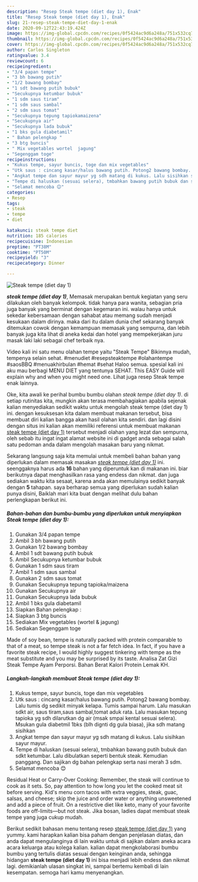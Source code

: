 ```yaml
---
description: "Resep Steak tempe (diet day 1), Enak"
title: "Resep Steak tempe (diet day 1), Enak"
slug: 21-resep-steak-tempe-diet-day-1-enak
date: 2020-09-12T22:43:19.424Z
image: https://img-global.cpcdn.com/recipes/0f5424ac9d6a248a/751x532cq70/steak-tempe-diet-day-1-foto-resep-utama.jpg
thumbnail: https://img-global.cpcdn.com/recipes/0f5424ac9d6a248a/751x532cq70/steak-tempe-diet-day-1-foto-resep-utama.jpg
cover: https://img-global.cpcdn.com/recipes/0f5424ac9d6a248a/751x532cq70/steak-tempe-diet-day-1-foto-resep-utama.jpg
author: Carlos Singleton
ratingvalue: 3.4
reviewcount: 6
recipeingredient:
- "3/4 papan tempe"
- "3 bh bawang putih"
- "1/2 bawang bombay"
- "1 sdt bawang putih bubuk"
- "Secukupnya ketumbar bubuk"
- "1 sdm saus tiram"
- "1 sdm saus sambal"
- "2 sdm saus tomat"
- "Secukupnya tepung tapiokamaizena"
- "Secukupnya air"
- "Secukupnya lada bubuk"
- "1 bks gula diabetamil"
- " Bahan pelengkap "
- "3 btg buncis"
- " Mix vegetables wortel  jagung"
- "Segenggam toge"
recipeinstructions:
- "Kukus tempe, sayur buncis, toge dan mix vegetables"
- "Utk saus : cincang kasar/halus bawang putih. Potong2 bawang bombay. Lalu tumis dg sedikit minyak kelapa. Tumis sampai harum. Lalu masukan sdkt air, saus tiram,saus sambal,tomat aduk rata. Lalu masukan tepung tapioka yg sdh dilarutkan dg air (msak smpai kental sesuai selera). Msukan gula diabetmil 1bks (blh dignti dg gula biasa), jika sdh matang sisihkan"
- "Angkat tempe dan sayur mayur yg sdh matang di kukus. Lalu sisihkan sayur mayur."
- "Tempe di haluskan (sesuai selera), tmbahkan bawang putih bubuk dan sdkt ketumbar. Lalu dibulatkan seperti bentuk steak. Kemudian panggang. Dan sajikan dg bahan pelengkap serta nasi merah 3 sdm."
- "Selamat mencoba 😊"
categories:
- Resep
tags:
- steak
- tempe
- diet

katakunci: steak tempe diet 
nutrition: 185 calories
recipecuisine: Indonesian
preptime: "PT38M"
cooktime: "PT50M"
recipeyield: "3"
recipecategory: Dinner

---
```



![Steak tempe (diet day 1)](https://img-global.cpcdn.com/recipes/0f5424ac9d6a248a/751x532cq70/steak-tempe-diet-day-1-foto-resep-utama.jpg)

<b><i>steak tempe (diet day 1)</i></b>, Memasak merupakan bentuk kegiatan yang seru dilakukan oleh banyak kelompok. tidak hanya para wanita, sebagian pria juga banyak yang berminat dengan kegemaran ini. walau hanya untuk sekedar kebersamaan dengan sahabat atau memang sudah menjadi kesukaan dalam dirinya. maka dari itu dalam dunia chef sekarang banyak ditemukan cowok dengan kemampuan memasak yang sempurna, dan lebih banyak juga kita lihat di aneka kedai dan hotel yang mempekerjakan juru masak laki laki sebagai chef terbaik nya.

Video kali ini satu menu olahan tempe yaitu &#34;Steak Tempe&#34; Bikinnya mudah, tempenya selain sehat. #menudiet #resepsteaktempe #olahantempe #saosBBQ #menuakhirbulan #hemat #sehat Haloo semua. spesial kali ini aku mau berbagi MENU DIET yang tentunya SEHAT. This EASY Guide will explain why and when you might need one. Lihat juga resep Steak tempe enak lainnya.

Oke, kita awali ke perihal bumbu bumbu olahan <i>steak tempe (diet day 1)</i>. di setiap rutinitas kita, mungkin akan terasa membahagiakan apabila sejenak kalian menyediakan sedikit waktu untuk mengolah steak tempe (diet day 1) ini. dengan kesuksesan kita dalam membuat makanan tersebut, bisa membuat diri kalian bangga akan hasil olahan kita sendiri. dan lagi disini dengan situs ini kalian akan memiliki referensi untuk membuat makanan <u>steak tempe (diet day 1)</u> tersebut menjadi olahan yang lezat dan sempurna, oleh sebab itu ingat ingat alamat website ini di gadget anda sebagai salah satu pedoman anda dalam mengolah masakan baru yang nikmat.


Sekarang langsung saja kita memulai untuk membeli bahan bahan yang diperlukan dalam memasak masakan <u><i>steak tempe (diet day 1)</i></u> ini. seenggaknya harus ada <b>16</b> bahan yang diperuntuk kan di makanan ini. biar berikutnya dapat menghasilkan rasa yang endess dan nikmat. dan juga sediakan waktu kita sesaat, karena anda akan memulainya sedikit banyak dengan <b>5</b> tahapan. saya berharap semua yang diperlukan sudah kalian punya disini, Baiklah mari kita buat dengan melihat dulu bahan perlengkapan berikut ini.

<!--inarticleads1-->

##### Bahan-bahan dan bumbu-bumbu yang diperlukan untuk menyiapkan Steak tempe (diet day 1):

1. Gunakan 3/4 papan tempe
1. Ambil 3 bh bawang putih
1. Gunakan 1/2 bawang bombay
1. Ambil 1 sdt bawang putih bubuk
1. Ambil Secukupnya ketumbar bubuk
1. Gunakan 1 sdm saus tiram
1. Ambil 1 sdm saus sambal
1. Gunakan 2 sdm saus tomat
1. Gunakan Secukupnya tepung tapioka/maizena
1. Gunakan Secukupnya air
1. Gunakan Secukupnya lada bubuk
1. Ambil 1 bks gula diabetamil
1. Siapkan  Bahan pelengkap :
1. Siapkan 3 btg buncis
1. Sediakan  Mix vegetables (wortel &amp; jagung)
1. Sediakan Segenggam toge


Made of soy bean, tempe is naturally packed with protein comparable to that of a meat, so tempe steak is not a far fetch idea. In fact, if you have a favorite steak recipe, I would highly suggest tinkering with tempe as the meat substitute and you may be surprised by its taste. Analisa Zat Gizi Steak Tempe Ayam Perporsi. Bahan Berat Kalori Protein Lemak KH. 

<!--inarticleads2-->

##### Langkah-langkah membuat Steak tempe (diet day 1):

1. Kukus tempe, sayur buncis, toge dan mix vegetables
1. Utk saus : cincang kasar/halus bawang putih. Potong2 bawang bombay. Lalu tumis dg sedikit minyak kelapa. Tumis sampai harum. Lalu masukan sdkt air, saus tiram,saus sambal,tomat aduk rata. Lalu masukan tepung tapioka yg sdh dilarutkan dg air (msak smpai kental sesuai selera). Msukan gula diabetmil 1bks (blh dignti dg gula biasa), jika sdh matang sisihkan
1. Angkat tempe dan sayur mayur yg sdh matang di kukus. Lalu sisihkan sayur mayur.
1. Tempe di haluskan (sesuai selera), tmbahkan bawang putih bubuk dan sdkt ketumbar. Lalu dibulatkan seperti bentuk steak. Kemudian panggang. Dan sajikan dg bahan pelengkap serta nasi merah 3 sdm.
1. Selamat mencoba 😊


Residual Heat or Carry-Over Cooking: Remember, the steak will continue to cook as it sets. So, pay attention to how long you let the cooked meat sit before serving. Kid&#39;s menu corn tacos with extra veggies, steak, guac, salsas, and cheese; skip the juice and order water or anything unsweetened and add a piece of fruit. On a restrictive diet like keto, many of your favorite foods are off-limits—but not steak. Jika bosan, ladies dapat membuat steak tempe yang juga cukup mudah. 

Berikut sedikit bahasan menu tentang resep <u>steak tempe (diet day 1)</u> yang yummy. kami harapkan kalian bisa paham dengan penjelasan diatas, dan anda dapat mengulanginya di lain waktu untuk di sajikan dalam aneka acara acara keluarga atau kolega kalian. kalian dapat mengkolaborasi bumbu bumbu yang tertulis diatas sesuai dengan keinginan anda, sehingga hidangan <b>steak tempe (diet day 1)</b> ini bisa menjadi lebih endess dan nikmat lagi. demikianlah ulasan singkat ini, sampai bertemu kembali di lain kesempatan. semoga hari kamu menyenangkan.
